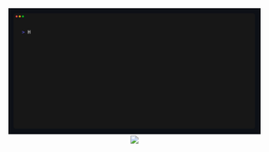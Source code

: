 <div align="center">
    <a href="https://github.com/momepp/momepp/blob/main/vhs.tape">
        <img src="https://github.com/MomePP/MomePP/blob/main/momepp-info.gif"
    </a>
    <a href="https://github.com/momepp/momepp">
        <img src="https://github-readme-stats.vercel.app/api?username=momepp&show_icons=true&count_private=true&theme=dark"
    </a>
</div>

<!--
**MomePP/momepp** is a ✨ _special_ ✨ repository because its `README.md` (this file) appears on your GitHub profile.

Here are some ideas to get you started:

- 🔭 I’m currently working on ...
- 🌱 I’m currently learning ...
- 👯 I’m looking to collaborate on ...
- 🤔 I’m looking for help with ...
- 💬 Ask me about ...
- 📫 How to reach me: ...
- 😄 Pronouns: ...
- ⚡ Fun fact: ...
-->
